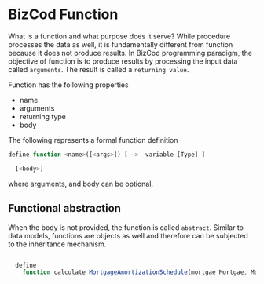# BizCod Function


What is a function and what purpose does it serve? While procedure processes the data as well, it is fundamentally different from function because it does not produce results. In BizCod programming paradigm, the objective of function is to produce results by processing the input data called `arguments`. The result is called a `returning value`. 

Function has the following properties

- name
- arguments
- returning type
- body

The following represents a formal function definition

```js
define function <name>([<args>]) [ ->  variable [Type] ] 

  [<body>]
```


where arguments, and body can be optional. 


## Functional abstraction

When the body is not provided, the function is called `abstract`. Similar to data models, functions are objects as well and therefore can be subjected to the inheritance mechanism. 

```js

  define
    function calculate MortgageAmortizationSchedule(mortgae Mortgae, MortgageScheme) -> MprtgageAmortizationSchedule
```


